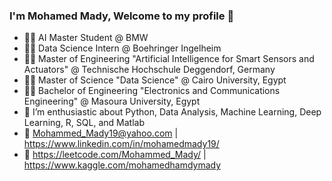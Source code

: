 ### I'm Mohamed Mady, Welcome to my profile 👋

- 👨‍💻 AI Master Student @ BMW
- 👨‍💻 Data Science Intern @ Boehringer Ingelheim
- 👨‍🎓 Master of Engineering "Artificial Intelligence for Smart Sensors and Actuators" @ Technische Hochschule Deggendorf, Germany
- 👨‍🎓 Master of Science "Data Science" @ Cairo University, Egypt
- 👨‍🎓 Bachelor of Engineering "Electronics and Communications Engineering" @ Masoura University, Egypt
- 🤠 I’m enthusiastic about Python, Data Analysis, Machine Learning, Deep Learning, R, SQL, and Matlab
- 💬 Mohammed_Mady19@yahoo.com | https://www.linkedin.com/in/mohamedmady19/
- 💬 https://leetcode.com/Mohammed_Mady/ | https://www.kaggle.com/mohamedhamdymady
